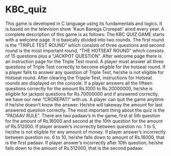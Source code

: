 # KBC_quiz
This game is developed in C language using its fundamentals and logics.
It is based on the television show 'Kaun Banega Crorepati' aired every year.
A complete description of this game is as follows:
The KBC QUIZ GAME starts with a welcome page.
It is basically divided into two rounds. The first round is the “TRIPLE TEST ROUND” which consists of three questions and second round is the most important round, “THE HOTSEAT ROUND” which consists of 15 questions plus a “JACKPOT QUESTION”.
After welcome page there is an instruction page for the Triple Test round. A player must answer all three questions of Triple Test correctly to become eligible for the hotseat round. If a player fails to answer any question of Triple Test, he/she is not eligible for Hotseat round.
After clearing the Tripple Test, instructions for Hotseat rounds are displayed on the console.
If a player answers all the fifteen questions correctly for the amount Rs.1000 to Rs.20000000, he/she is eligible for jackpot questions for Rs.70000000 and if answered correctly, we have our new “CROREPATI” with us.
A player can quit the game anytime if he/she doesn’t know the answer. He/she will takeway the amount for last answered question correctly.
The most important thing about the quiz is the “PADAAV RULE”. There are two padaav’s in the game, first at 5th question for the amount of Rs.16000 and second at the 10th question for the amount of Rs.512000.
If player answer’s incorrectly between question no. 1 to 5, he/she is not eligible for any amount of money.
If player answer’s incorrectly between question no. 6 to 10, he/she falls down to amount of Rs.16000, that is the first padaav.
If player answer’s incorrectly after 10th question, he/she falls down to the amount of Rs.512000, that is the second padaav.
